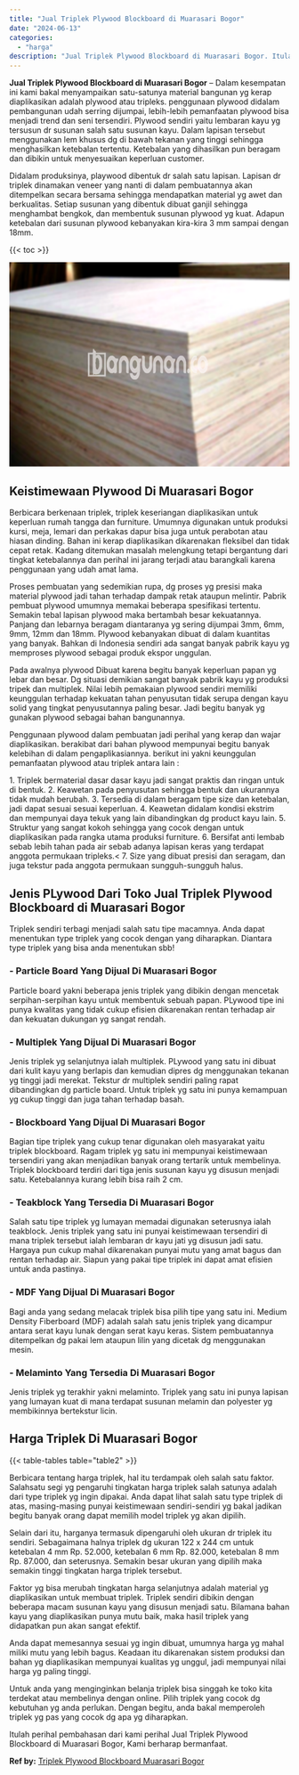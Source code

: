 ```yaml
---
title: "Jual Triplek Plywood Blockboard di Muarasari Bogor"
date: "2024-06-13"
categories: 
  - "harga"
description: "Jual Triplek Plywood Blockboard di Muarasari Bogor. Itulah perihal pembahasan dari kami perihal Jual Triplek Plywood Blockboard di Muarasari Bogor, Kami berh..."
---
```


**Jual Triplek Plywood Blockboard di Muarasari Bogor** – Dalam kesempatan ini kami bakal menyampaikan satu-satunya material bangunan yg kerap diaplikasikan adalah plywood atau tripleks. penggunaan plywood didalam pembangunan udah serring dijumpai, lebih-lebih pemanfaatan plywood bisa menjadi trend dan seni tersendiri. Plywood sendiri yaitu lembaran kayu yg tersusun dr susunan salah satu susunan kayu. Dalam lapisan tersebut menggunakan lem khusus dg di bawah tekanan yang tinggi sehingga menghasilkan ketebalan tertentu. Ketebalan yang dihasilkan pun beragam dan dibikin untuk menyesuaikan keperluan customer.

Didalam produksinya, playwood dibentuk dr salah satu lapisan. Lapisan dr triplek dinamakan veneer yang nanti di dalam pembuatannya akan ditempelkan secara bersama sehingga mendapatkan material yg awet dan berkualitas. Setiap susunan yang dibentuk dibuat ganjil sehingga menghambat bengkok, dan membentuk susunan plywood yg kuat. Adapun ketebalan dari susunan plywood kebanyakan kira-kira 3 mm sampai dengan 18mm.

{{< toc >}}

![Jual Triplek Plywood Blockboard di Muarasari Bogor](/images/jual-triplek-murah-35.png)

## Keistimewaan Plywood Di Muarasari Bogor

Berbicara berkenaan triplek, triplek keseriangan diaplikasikan untuk keperluan rumah tangga dan furniture. Umumnya digunakan untuk produksi kursi, meja, lemari dan perkakas dapur bisa juga untuk perabotan atau hiasan dinding. Bahan ini kerap diaplikasikan dikarenakan fleksibel dan tidak cepat retak. Kadang ditemukan masalah melengkung tetapi bergantung dari tingkat ketebalannya dan perihal ini jarang terjadi atau barangkali karena penggunaan yang udah amat lama.

Proses pembuatan yang sedemikian rupa, dg proses yg presisi maka material plywood jadi tahan terhadap dampak retak ataupun melintir. Pabrik pembuat plywood umumnya memakai beberapa spesifikasi tertentu. Semakin tebal lapisan plywood maka bertambah besar kekuatannya. Panjang dan lebarnya beragam diantaranya yg sering dijumpai 3mm, 6mm, 9mm, 12mm dan 18mm. Plywood kebanyakan dibuat di dalam kuantitas yang banyak. Bahkan di Indonesia sendiri ada sangat banyak pabrik kayu yg memproses plywood sebagai produk ekspor unggulan.

Pada awalnya plywood Dibuat karena begitu banyak keperluan papan yg lebar dan besar. Dg situasi demikian sangat banyak pabrik kayu yg produksi tripek dan multiplek. Nilai lebih pemakaian plywood sendiri memiliki keunggulan terhadap kekuatan tahan penyusutan tidak serupa dengan kayu solid yang tingkat penyusutannya paling besar. Jadi begitu banyak yg gunakan plywood sebagai bahan bangunannya.

Penggunaan plywood dalam pembuatan jadi perihal yang kerap dan wajar diaplikasikan. berakibat dari bahan plywood mempunyai begitu banyak kelebihan di dalam pengaplikasiannya. berikut ini yakni keunggulan pemanfaatan plywood atau triplek antara lain :

1\. Triplek bermaterial dasar dasar kayu jadi sangat praktis dan ringan untuk di bentuk. 2. Keawetan pada penyusutan sehingga bentuk dan ukurannya tidak mudah berubah. 3. Tersedia di dalam beragam tipe size dan ketebalan, jadi dapat sesuai sesuai keperluan. 4. Keawetan didalam kondisi ekstrim dan mempunyai daya tekuk yang lain dibandingkan dg product kayu lain. 5. Struktur yang sangat kokoh sehingga yang cocok dengan untuk diaplikasikan pada rangka utama produksi furniture. 6. Bersifat anti lembab sebab lebih tahan pada air sebab adanya lapisan keras yang terdapat anggota permukaan tripleks.< 7. Size yang dibuat presisi dan seragam, dan juga tekstur pada anggota permukaan sungguh-sungguh halus.

## Jenis PLywood Dari Toko Jual Triplek Plywood Blockboard di Muarasari Bogor

Triplek sendiri terbagi menjadi salah satu tipe macamnya. Anda dapat menentukan type triplek yang cocok dengan yang diharapkan. Diantara type triplek yang bisa anda menentukan sbb!

### \- Particle Board Yang Dijual Di Muarasari Bogor

Particle board yakni beberapa jenis triplek yang dibikin dengan mencetak serpihan-serpihan kayu untuk membentuk sebuah papan. PLywood tipe ini punya kwalitas yang tidak cukup efisien dikarenakan rentan terhadap air dan kekuatan dukungan yg sangat rendah.

### \- Multiplek Yang Dijual Di Muarasari Bogor

Jenis triplek yg selanjutnya ialah multiplek. PLywood yang satu ini dibuat dari kulit kayu yang berlapis dan kemudian dipres dg menggunakan tekanan yg tinggi jadi merekat. Tekstur dr multiplek sendiri paling rapat dibandingkan dg particle board. Untuk triplek yg satu ini punya kemampuan yg cukup tinggi dan juga tahan terhadap basah.

### \- Blockboard Yang Dijual Di Muarasari Bogor

Bagian tipe triplek yang cukup tenar digunakan oleh masyarakat yaitu triplek blockboard. Ragam triplek yg satu ini mempunyai keistimewaan tersendiri yang akan menjadikan banyak orang tertarik untuk membelinya. Triplek blockboard terdiri dari tiga jenis susunan kayu yg disusun menjadi satu. Ketebalannya kurang lebih bisa raih 2 cm.

### \- Teakblock Yang Tersedia Di Muarasari Bogor

Salah satu tipe triplek yg lumayan memadai digunakan seterusnya ialah teakblock. Jenis triplek yang satu ini punyai keistimewaan tersendiri di mana triplek tersebut ialah lembaran dr kayu jati yg disusun jadi satu. Hargaya pun cukup mahal dikarenakan punyai mutu yang amat bagus dan rentan terhadap air. Siapun yang pakai tipe triplek ini dapat amat efisien untuk anda pastinya.

### \- MDF Yang Dijual Di Muarasari Bogor

Bagi anda yang sedang melacak triplek bisa pilih tipe yang satu ini. Medium Density Fiberboard (MDF) adalah salah satu jenis triplek yang dicampur antara serat kayu lunak dengan serat kayu keras. Sistem pembuatannya ditempelkan dg pakai lem ataupun lilin yang dicetak dg menggunakan mesin.

### \- Melaminto Yang Tersedia Di Muarasari Bogor

Jenis triplek yg terakhir yakni melaminto. Triplek yang satu ini punya lapisan yang lumayan kuat di mana terdapat susunan melamin dan polyester yg membikinnya bertekstur licin.

## Harga Triplek Di Muarasari Bogor

{{< table-tables table="table2" >}}

Berbicara tentang harga triplek, hal itu terdampak oleh salah satu faktor. Salahsatu segi yg pengaruhi tingkatan harga triplek salah satunya adalah dari type triplek yg ingin dipakai. Anda dapat lihat salah satu type triplek di atas, masing-masing punyai keistimewaan sendiri-sendiri yg bakal jadikan begitu banyak orang dapat memilih model triplek yg akan dipilih.

Selain dari itu, harganya termasuk dipengaruhi oleh ukuran dr triplek itu sendiri. Sebagaimana halnya triplek dg ukuran 122 x 244 cm untuk ketebalan 4 mm Rp. 52.000, ketebalan 6 mm Rp. 82.000, ketebalan 8 mm Rp. 87.000, dan seterusnya. Semakin besar ukuran yang dipilih maka semakin tinggi tingkatan harga triplek tersebut.

Faktor yg bisa merubah tingkatan harga selanjutnya adalah material yg diaplikasikan untuk membuat triplek. Triplek sendiri dibikin dengan beberapa macam susunan kayu yang disusun menjadi satu. Bilamana bahan kayu yang diaplikasikan punya mutu baik, maka hasil triplek yang didapatkan pun akan sangat efektif.

Anda dapat memesannya sesuai yg ingin dibuat, umumnya harga yg mahal miliki mutu yang lebih bagus. Keadaan itu dikarenakan sistem produksi dan bahan yg diaplikasikan mempunyai kualitas yg unggul, jadi mempunyai nilai harga yg paling tinggi.

Untuk anda yang menginginkan belanja triplek bisa singgah ke toko kita terdekat atau membelinya dengan online. Pilih triplek yang cocok dg kebutuhan yg anda perlukan. Dengan begitu, anda bakal memperoleh triplek yg pas yang cocok dg apa yg diharapkan.

Itulah perihal pembahasan dari kami perihal Jual Triplek Plywood Blockboard di Muarasari Bogor, Kami berharap bermanfaat.

**Ref by:** [Triplek Plywood Blockboard Muarasari Bogor](https://id.wikipedia.org/wiki/Triplek)
